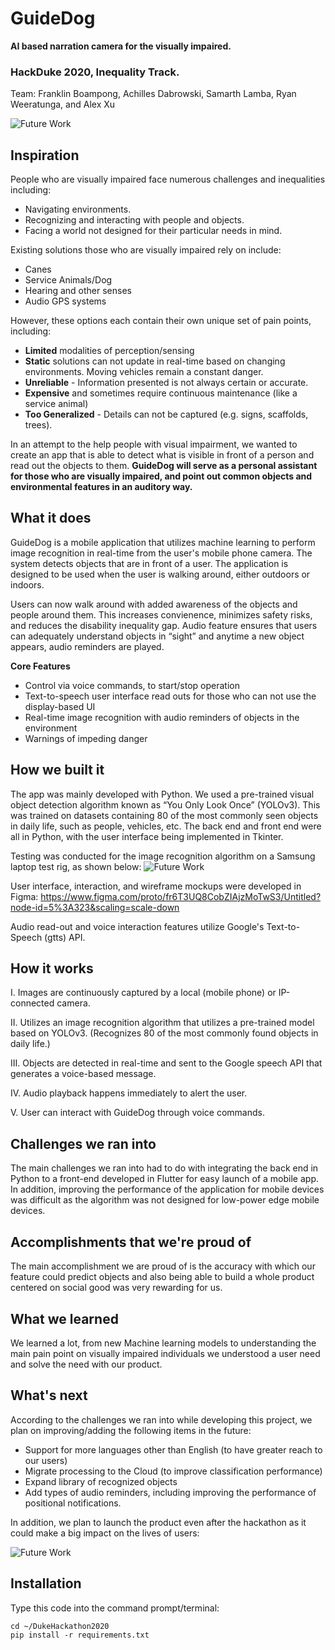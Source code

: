 # GuideDog
**AI based narration camera for the visually impaired.**

### HackDuke 2020, Inequality Track.

Team: Franklin Boampong, Achilles Dabrowski, Samarth Lamba, Ryan Weeratunga, and Alex Xu

![Future Work](doc_assets/Homepage.png)

## Inspiration

People who are visually impaired face numerous challenges and inequalities including:
- Navigating environments.
- Recognizing and interacting with people and objects.
- Facing a world not designed for their particular needs in mind.

Existing solutions those who are visually impaired rely on include:
- Canes
- Service Animals/Dog
- Hearing and other senses
- Audio GPS systems

However, these options each contain their own unique set of pain points, including:
- **Limited** modalities of perception/sensing
- **Static** solutions can not update in real-time based on changing environments. Moving vehicles remain a constant danger.
- **Unreliable** - Information presented is not always certain or accurate.
- **Expensive** and sometimes require continuous maintenance (like a service animal)
- **Too Generalized** - Details can not be captured (e.g. signs, scaffolds, trees).

In an attempt to the help people with visual impairment, we wanted to create an app that is able to detect what is visible in front of a person and read out the objects to them.
**GuideDog will serve as a personal assistant for those who are visually impaired, and point out common objects and environmental features in an auditory way.**

## What it does 

GuideDog is a mobile application that utilizes machine learning to perform image recognition in real-time from the user's mobile phone camera. The system detects objects that are in front of a user. The application is designed to be used when the user is walking around, either outdoors or indoors.

Users can now walk around with added awareness of the objects and people around them. This increases convienence, minimizes safety risks, and reduces the disability inequality gap. Audio feature ensures that users can adequately understand objects in “sight” and anytime a new object appears, audio reminders are played.

**Core Features**
- Control via voice commands, to start/stop operation
- Text-to-speech user interface read outs for those who can not use the display-based UI
- Real-time image recognition with audio reminders of objects in the environment
- Warnings of impeding danger

## How we built it

The app was mainly developed with Python. We used a pre-trained visual object detection algorithm known as “You Only Look Once” (YOLOv3). This was trained on datasets containing 80 of the most commonly seen objects in daily life, such as people, vehicles, etc. The back end and front end were all in Python, with the user interface being implemented in Tkinter.

Testing was conducted for the image recognition algorithm on a Samsung laptop test rig, as shown below:
![Future Work](doc_assets/testrig.jpg)

User interface, interaction, and wireframe mockups were developed in Figma: https://www.figma.com/proto/fr6T3UQ8CobZIAjzMoTwS3/Untitled?node-id=5%3A323&scaling=scale-down

Audio read-out and voice interaction features utilize Google's Text-to-Speech (gtts) API.

## How it works

I. Images are continuously captured by a local (mobile phone) or IP-connected camera.

II. Utilizes an image recognition algorithm that utilizes a pre-trained model based on YOLOv3. (Recognizes 80 of the most commonly found objects in daily life.)

III. Objects are detected in real-time and sent to the Google speech API that generates a voice-based message.

IV. Audio playback happens immediately to alert the user.

V. User can interact with GuideDog through voice commands.

## Challenges we ran into

The main challenges we ran into had to do with integrating the back end in Python to a front-end developed in Flutter for easy launch of a mobile app. In addition, improving the performance of the application for mobile devices was difficult as the algorithm was not designed for low-power edge mobile devices.

## Accomplishments that we're proud of

The main accomplishment we are proud of is the accuracy with which our feature could predict objects and also being able to build a whole product centered on social good was very rewarding for us.

## What we learned

We learned a lot, from new Machine learning models to understanding the main pain point on visually impaired individuals we understood a user need and solve the need with our product.

## What's next

According to the challenges we ran into while developing this project, we plan on improving/adding the following items in the future:
- Support for more languages other than English (to have greater reach to our users)
- Migrate processing to the Cloud (to improve classification performance)
- Expand library of recognized objects
- Add types of audio reminders, including improving the performance of positional notifications.

In addition, we plan to launch the product even after the hackathon as it could make a big impact on the lives of users:

![Future Work](doc_assets/FutureWork.png)

## Installation

Type this code into the command prompt/terminal:

	cd ~/DukeHackathon2020
	pip install -r requirements.txt
